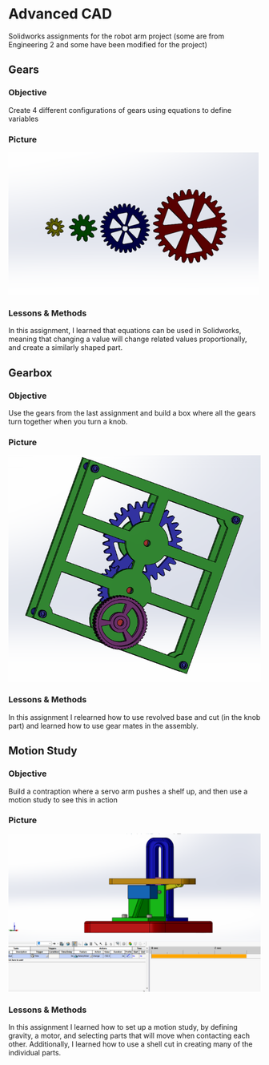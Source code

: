 # Advanced CAD
Solidworks assignments for the robot arm project (some are from Engineering 2 and some have been modified for the project)

## Gears
### Objective
Create 4 different configurations of gears using equations to define variables
### Picture
![alt text](gearspic.png)
### Lessons & Methods
In this assignment, I learned that equations can be used in Solidworks, meaning that changing a value will change related values proportionally, and create a similarly shaped part.

## Gearbox
### Objective
Use the gears from the last assignment and build a box where all the gears turn together when you turn a knob.
### Picture
![alt text](gearboxpic.png)
### Lessons & Methods
In this assignment I relearned how to use revolved base and cut (in the knob part) and learned how to use gear mates in the assembly.

## Motion Study
### Objective
Build a contraption where a servo arm pushes a shelf up, and then use a motion study to see this in action
### Picture
![alt text](motionstudypic.PNG)
### Lessons & Methods
In this assignment I learned how to set up a motion study, by defining gravity, a motor, and selecting parts that will move when contacting each other. Additionally, I learned how to use a shell cut in creating many of the individual parts.	
